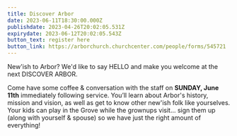 ```yaml
---
title: Discover Arbor
date: 2023-06-11T18:30:00.000Z
publishdate: 2023-04-26T20:02:05.531Z
expirydate: 2023-06-12T20:02:05.543Z
button_text: register here
button_link: https://arborchurch.churchcenter.com/people/forms/545721
---
```

New'ish to Arbor? We'd like to say HELLO and make you welcome at the next DISCOVER ARBOR.

Come have some coffee & conversation with the staff on **SUNDAY, June 11th** immediately following service. You’ll learn about Arbor's history, mission and vision, as well as get to know other new'ish folk like yourselves. Your kids can play in the Grove while the grownups visit... sign them up (along with yourself & spouse) so we have just the right amount of everything!